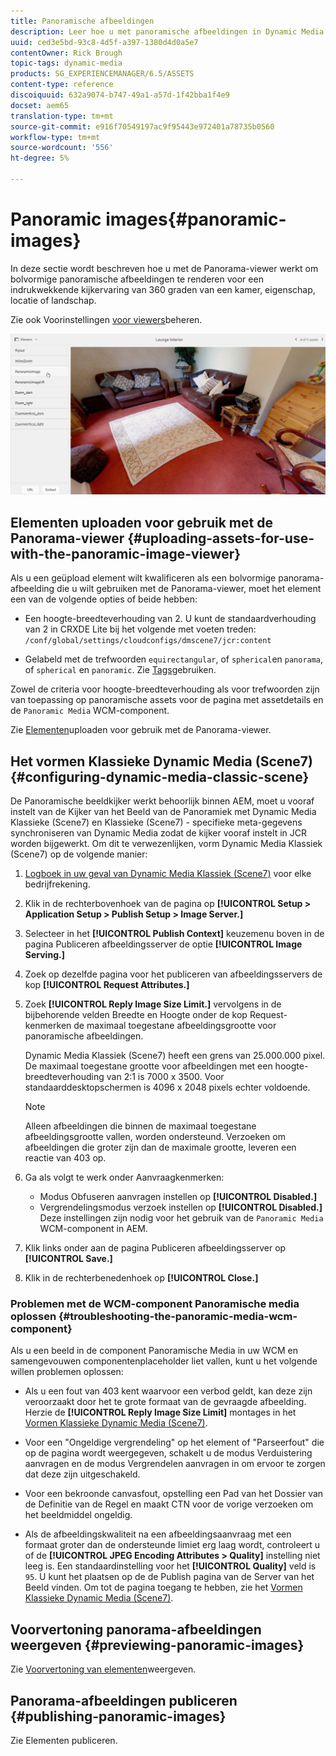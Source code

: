 ```yaml
---
title: Panoramische afbeeldingen
description: Leer hoe u met panoramische afbeeldingen in Dynamic Media werkt.
uuid: ced3e5bd-93c8-4d5f-a397-1380d4d0a5e7
contentOwner: Rick Brough
topic-tags: dynamic-media
products: SG_EXPERIENCEMANAGER/6.5/ASSETS
content-type: reference
discoiquuid: 632a9074-b747-49a1-a57d-1f42bba1f4e9
docset: aem65
translation-type: tm+mt
source-git-commit: e916f70549197ac9f95443e972401a78735b0560
workflow-type: tm+mt
source-wordcount: '556'
ht-degree: 5%

---
```



# Panoramic images{#panoramic-images}

In deze sectie wordt beschreven hoe u met de Panorama-viewer werkt om bolvormige panoramische afbeeldingen te renderen voor een indrukwekkende kijkervaring van 360 graden van een kamer, eigenschap, locatie of landschap.

Zie ook Voorinstellingen [voor viewers](/help/assets/managing-viewer-presets.md)beheren.

![panoramic-image2](assets/panoramic-image2.png)

## Elementen uploaden voor gebruik met de Panorama-viewer {#uploading-assets-for-use-with-the-panoramic-image-viewer}

Als u een geüpload element wilt kwalificeren als een bolvormige panorama-afbeelding die u wilt gebruiken met de Panorama-viewer, moet het element een van de volgende opties of beide hebben:

* Een hoogte-breedteverhouding van 2.
U kunt de standaardverhouding van 2 in CRXDE Lite bij het volgende met voeten treden:
   `/conf/global/settings/cloudconfigs/dmscene7/jcr:content`

* Gelabeld met de trefwoorden `equirectangular`, of `spherical`en `panorama`, of `spherical` en `panoramic`. Zie [Tags](/help/sites-authoring/tags.md)gebruiken.

Zowel de criteria voor hoogte-breedteverhouding als voor trefwoorden zijn van toepassing op panoramische assets voor de pagina met assetdetails en de `Panoramic Media` WCM-component.

Zie [Elementen](/help/assets/managing-assets-touch-ui.md#uploading-assets)uploaden voor gebruik met de Panorama-viewer.

## Het vormen Klassieke Dynamic Media (Scene7) {#configuring-dynamic-media-classic-scene}

De Panoramische beeldkijker werkt behoorlijk binnen AEM, moet u vooraf instelt van de Kijker van het Beeld van de Panoramiek met Dynamic Media Klassieke (Scene7) en Klassieke (Scene7) - specifieke meta-gegevens synchroniseren van Dynamic Media zodat de kijker vooraf instelt in JCR worden bijgewerkt. Om dit te verwezenlijken, vorm Dynamic Media Klassiek (Scene7) op de volgende manier:

1. [Logboek in uw geval van Dynamic Media Klassiek (Scene7)](https://www.adobe.com/marketing-cloud/experience-manager/scene7-login.html) voor elke bedrijfrekening.

1. Klik in de rechterbovenhoek van de pagina op **[!UICONTROL Setup > Application Setup > Publish Setup > Image Server.]**
1. Selecteer in het **[!UICONTROL Publish Context]** keuzemenu boven in de pagina Publiceren afbeeldingsserver de optie **[!UICONTROL Image Serving.]**

1. Zoek op dezelfde pagina voor het publiceren van afbeeldingsservers de kop **[!UICONTROL Request Attributes.]**
1. Zoek **[!UICONTROL Reply Image Size Limit.]** vervolgens in de bijbehorende velden Breedte en Hoogte onder de kop Request-kenmerken de maximaal toegestane afbeeldingsgrootte voor panoramische afbeeldingen.

   Dynamic Media Klassiek (Scene7) heeft een grens van 25.000.000 pixel. De maximaal toegestane grootte voor afbeeldingen met een hoogte-breedteverhouding van 2:1 is 7000 x 3500. Voor standaarddesktopschermen is 4096 x 2048 pixels echter voldoende.

   >[!NOTE]
   >
   >Alleen afbeeldingen die binnen de maximaal toegestane afbeeldingsgrootte vallen, worden ondersteund. Verzoeken om afbeeldingen die groter zijn dan de maximale grootte, leveren een reactie van 403 op.

1. Ga als volgt te werk onder Aanvraagkenmerken:

   * Modus Obfuseren aanvragen instellen op **[!UICONTROL Disabled.]**
   * Vergrendelingsmodus verzoek instellen op **[!UICONTROL Disabled.]**
   Deze instellingen zijn nodig voor het gebruik van de `Panoramic Media` WCM-component in AEM.

1. Klik links onder aan de pagina Publiceren afbeeldingsserver op **[!UICONTROL Save.]**

1. Klik in de rechterbenedenhoek op **[!UICONTROL Close.]**

### Problemen met de WCM-component Panoramische media oplossen {#troubleshooting-the-panoramic-media-wcm-component}

Als u een beeld in de component Panoramische Media in uw WCM en samengevouwen componentenplaceholder liet vallen, kunt u het volgende willen problemen oplossen:

* Als u een fout van 403 kent waarvoor een verbod geldt, kan deze zijn veroorzaakt door het te grote formaat van de gevraagde afbeelding. Herzie de **[!UICONTROL Reply Image Size Limit]** montages in het [Vormen Klassieke Dynamic Media (Scene7)](/help/assets/panoramic-images.md#configuring%20dynamic%20media%20classic%20(scene7)).

* Voor een &quot;Ongeldige vergrendeling&quot; op het element of &quot;Parseerfout&quot; die op de pagina wordt weergegeven, schakelt u de modus Verduistering aanvragen en de modus Vergrendelen aanvragen in om ervoor te zorgen dat deze zijn uitgeschakeld.
* Voor een bekroonde canvasfout, opstelling een Pad van het Dossier van de Definitie van de Regel en maakt CTN voor de vorige verzoeken om het beeldmiddel ongeldig.
* Als de afbeeldingskwaliteit na een afbeeldingsaanvraag met een formaat groter dan de ondersteunde limiet erg laag wordt, controleert u of de **[!UICONTROL JPEG Encoding Attributes > Quality]** instelling niet leeg is. Een standaardinstelling voor het **[!UICONTROL Quality]** veld is `95`. U kunt het plaatsen op de de Publish pagina van de Server van het Beeld vinden. Om tot de pagina toegang te hebben, zie het [Vormen Klassieke Dynamic Media (Scene7)](/help/assets/panoramic-images.md#configuring%20dynamic%20media%20classic%20(scene7)).

## Voorvertoning panorama-afbeeldingen weergeven {#previewing-panoramic-images}

Zie [Voorvertoning van elementen](/help/assets/previewing-assets.md)weergeven.

## Panorama-afbeeldingen publiceren {#publishing-panoramic-images}

Zie Elementen [](/help/assets/publishing-dynamicmedia-assets.md)publiceren.
